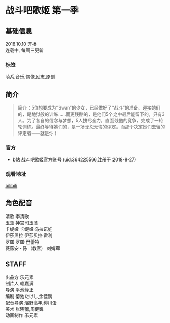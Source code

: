 # 战斗吧歌姬 第一季 


## 基础信息 
2018.10.10 开播  
连载中, 每周三更新  


### 标签
萌系,音乐,偶像,励志,原创

  

## 简介
>简介：5位想要成为“Swan”的少女，已经做好了“战斗”的准备。迎接她们的，是地狱般的训练……而更残酷的，是他们5个之中最后能留下的，只有3人。为了各自的信念与梦想，5人拼尽全力，直面残酷的竞争，完成了一轮轮训练。最终等待她们的，是一场无怨无悔的评定。而那个决定她们去留的评定者——就是你！  



### 官方 
* b站  战斗吧歌姬官方账号 (uid:364225566,注册于 2018-8-27) 
 
 
### 观看地址
[bilibili](https://www.bilibili.com/bangumi/media/md140132)
 
## 角色配音
清歌  李清歌  
玉藻  神宫司玉藻  
卡缇娅  卡缇娅·乌拉诺娃  
伊莎贝拉  伊莎贝拉·霍利  
罗兹  罗兹·巴蕾特  
薇薇安・陈（教官）  刘婧荦  

## STAFF
出品方  乐元素  
制片人  赖嘉满  
导演  平池芳正  
编剧  菊池たけし,余佳鹏  
配音导演  濱野高年,绯川蛋  
美术  张晓蕾,周健巍  
动画制作  乐元素  